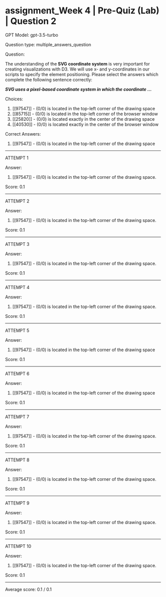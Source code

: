 # assignment_Week 4 | Pre-Quiz (Lab) | Question 2

GPT Model: gpt-3.5-turbo

Question type: multiple_answers_question

Question:
<div>
<p><span>The understanding of the</span><strong> SVG coordinate system</strong><span> is very important for creating visualizations with D3. We will use x- and y-coordinates in our scripts to specify the element positioning. Please select the answers which complete the following sentence correctly:</span></p>
<p><em><strong>SVG uses a pixel-based coordinate system in which the coordinate ...</strong></em></p>
</div>

Choices:
1. [[97547]] - (0/0) is located in the top-left corner of the drawing space
2. [[85715]] - (0/0) is located in the top-left corner of the browser window
3. [[25820]] - (0/0) is located exactly in the center of the drawing space
4. [[40530]] - (0/0) is located exactly in the center of the browser window

Correct Answers:
1. [[97547]] - (0/0) is located in the top-left corner of the drawing space

****************************************

ATTEMPT 1

Answer:
1. [[97547]] - (0/0) is located in the top-left corner of the drawing space.

Score: 0.1

--------------------

ATTEMPT 2

Answer:
1. [[97547]] - (0/0) is located in the top-left corner of the drawing space.

Score: 0.1

--------------------

ATTEMPT 3

Answer:
1. [[97547]] - (0/0) is located in the top-left corner of the drawing space.

Score: 0.1

--------------------

ATTEMPT 4

Answer: 
1. [[97547]] - (0/0) is located in the top-left corner of the drawing space.

Score: 0.1

--------------------

ATTEMPT 5

Answer: 
1. [[97547]] - (0/0) is located in the top-left corner of the drawing space

Score: 0.1

--------------------

ATTEMPT 6

Answer: 
1. [[97547]] - (0/0) is located in the top-left corner of the drawing space

Score: 0.1

--------------------

ATTEMPT 7

Answer:
1. [[97547]] - (0/0) is located in the top-left corner of the drawing space.

Score: 0.1

--------------------

ATTEMPT 8

Answer:
1. [[97547]] - (0/0) is located in the top-left corner of the drawing space.

Score: 0.1

--------------------

ATTEMPT 9

Answer:
1. [[97547]] - (0/0) is located in the top-left corner of the drawing space.

Score: 0.1

--------------------

ATTEMPT 10

Answer: 
1. [[97547]] - (0/0) is located in the top-left corner of the drawing space.

Score: 0.1

--------------------

Average score: 0.1 / 0.1
